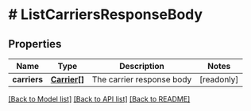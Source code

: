 # # ListCarriersResponseBody

## Properties

Name | Type | Description | Notes
------------ | ------------- | ------------- | -------------
**carriers** | [**Carrier[]**](Carrier.md) | The carrier response body | [readonly]

[[Back to Model list]](../../README.md#models) [[Back to API list]](../../README.md#endpoints) [[Back to README]](../../README.md)
